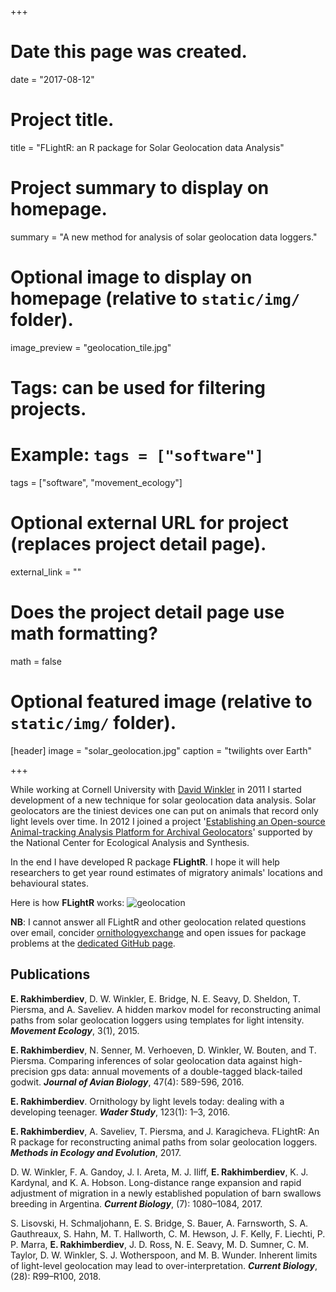 +++
# Date this page was created.
date = "2017-08-12"

# Project title.
title = "FLightR: an R package for Solar Geolocation data Analysis"

# Project summary to display on homepage.
summary = "A new method for analysis of solar geolocation data loggers."

# Optional image to display on homepage (relative to `static/img/` folder).
image_preview = "geolocation_tile.jpg"

# Tags: can be used for filtering projects.
# Example: `tags = ["software"]`
tags = ["software", "movement_ecology"]

# Optional external URL for project (replaces project detail page).
external_link = ""

# Does the project detail page use math formatting?
math = false

# Optional featured image (relative to `static/img/` folder).
[header]
image = "solar_geolocation.jpg"
caption = "twilights over Earth"

+++

While working at Cornell University with [David Winkler](http://www.eeb.cornell.edu/winkler/wordpress) in 2011 I started development of a new technique for solar geolocation data analysis. Solar geolocators are the tiniest devices one can put on animals that record only light levels over time. In 2012 I joined a project '[Establishing an Open-source Animal-tracking Analysis Platform for Archival Geolocators](https://www.nceas.ucsb.edu/featured/bridge)' supported by the National Center for Ecological Analysis and Synthesis.

In the end I have developed R package **FLightR**. I hope it will help researchers to get year round estimates of migratory animals' locations and behavioural states.

Here is how **FLightR** works:
![geolocation](/img/geolocation_move_ecol.jpg)

**NB**: I cannot answer all FLightR and other geolocation related questions over email, concider [ornithologyexchange](http://ornithologyexchange.org/forums/forum/259-geolocator-discussion-support/) and open issues for package problems at the [dedicated GitHub page](https://github.com/eldarrak/FLightR/issues).


## Publications

**E. Rakhimberdiev**, D. W. Winkler, E. Bridge, N. E. Seavy, D. Sheldon, T. Piersma, and A. Saveliev. A hidden markov model for reconstructing animal paths from solar geolocation loggers using templates for light intensity. ***Movement Ecology***, 3(1), 2015.

**E. Rakhimberdiev**, N. Senner, M. Verhoeven, D. Winkler, W. Bouten, and T. Piersma. Comparing inferences of solar geolocation data against high-precision gps data: annual movements of a double-tagged black-tailed godwit. ***Journal of Avian Biology***, 47(4): 589-596, 2016.

**E. Rakhimberdiev**. Ornithology by light levels today: dealing with a developing teenager. ***Wader Study***, 123(1): 1–3, 2016.

**E. Rakhimberdiev**, A. Saveliev, T. Piersma, and J. Karagicheva. FLightR: An R package for reconstructing animal paths from solar geolocation loggers. ***Methods in Ecology and Evolution***, 2017.

D. W. Winkler, F. A. Gandoy, J. I. Areta, M. J. Iliff, **E. Rakhimberdiev**, K. J. Kardynal, and K. A. Hobson. Long-distance range expansion and rapid adjustment of migration in a newly established population of barn swallows breeding in Argentina. ***Current Biology***, (7): 1080–1084, 2017.

S. Lisovski, H. Schmaljohann, E. S. Bridge, S. Bauer, A. Farnsworth, S. A. Gauthreaux, S. Hahn, M. T. Hallworth, C. M. Hewson, J. F. Kelly, F. Liechti, P. P. Marra, **E. Rakhimberdiev**, J. D. Ross, N. E. Seavy, M. D. Sumner, C. M. Taylor, D. W. Winkler, S. J. Wotherspoon, and M. B. Wunder. Inherent limits of light-level geolocation may lead to over-interpretation. ***Current Biology***, (28): R99–R100, 2018.

